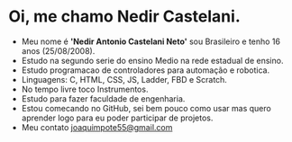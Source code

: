 


# Oi, me chamo Nedir Castelani.

* Meu nome é **'Nedir Antonio Castelani Neto'** sou Brasileiro e tenho 16 anos (25/08/2008).
* Estudo na segundo serie do ensino Medio na rede estadual de ensino.
* Estudo programacao de controladores para automação e robotica.
* Linguagens: C, HTML, CSS, JS, Ladder, FBD e Scratch.
* No tempo livre toco Instrumentos.
* Estudo para fazer faculdade de engenharia.
* Estou comecando no GitHub, sei bem pouco como usar mas quero aprender logo para eu poder participar de projetos.
* Meu contato     joaquimpote55@gmail.com

<!--

# Ja reformei diversos aparelhos antigos 

-Vitrola 
-Amp. e equalizador
-Radio
-Multimetro Analogico

# Tambem ja fiz montagem de projetos autorais

-Cronometro de Xadrez feito com arduino
-Seguidor de Sinais
-Carregador de Bateria com transformador de micro-ondas
-Fonte ajustavel com protecao de curto circuito e sobrecorrente (essa me deu trabalho)

# Trabalhos

Ja automatizei varias maquinas com o auxilio de PLCs e Inversores de frequencia 

-Afiadora de facas
-Transadora de cordas
-Torno mecanico
-Serras
-Martelos de Cravacao de estacas




-->
